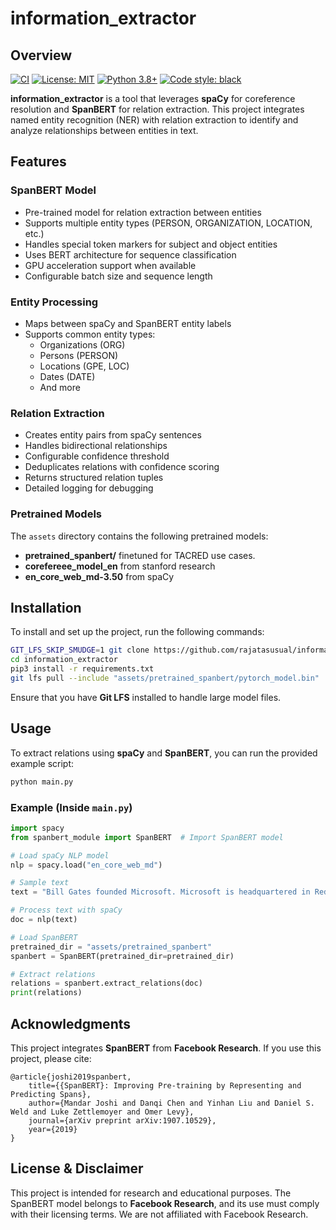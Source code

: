 # information_extractor  

## Overview  
[![CI](https://github.com/rajatasusual/information_extractor/actions/workflows/ci.yml/badge.svg)](https://github.com/rajatasusual/information_extractor/actions/workflows/ci.yml)
[![License: MIT](https://img.shields.io/badge/License-MIT-yellow.svg)](https://opensource.org/licenses/MIT)
[![Python 3.8+](https://img.shields.io/badge/python-3.8+-blue.svg)](https://www.python.org/downloads/)
[![Code style: black](https://img.shields.io/badge/code%20style-black-000000.svg)](https://github.com/psf/black)

**information_extractor** is a tool that leverages **spaCy** for coreference resolution and **SpanBERT** for relation extraction. This project integrates named entity recognition (NER) with relation extraction to identify and analyze relationships between entities in text.  

## Features

### SpanBERT Model
- Pre-trained model for relation extraction between entities
- Supports multiple entity types (PERSON, ORGANIZATION, LOCATION, etc.)
- Handles special token markers for subject and object entities
- Uses BERT architecture for sequence classification
- GPU acceleration support when available
- Configurable batch size and sequence length

### Entity Processing
- Maps between spaCy and SpanBERT entity labels
- Supports common entity types:
    - Organizations (ORG)
    - Persons (PERSON)
    - Locations (GPE, LOC)
    - Dates (DATE)
    - And more

### Relation Extraction
- Creates entity pairs from spaCy sentences
- Handles bidirectional relationships
- Configurable confidence threshold
- Deduplicates relations with confidence scoring
- Returns structured relation tuples
- Detailed logging for debugging

### Pretrained Models

The `assets` directory contains the following pretrained models:

- **pretrained_spanbert/** finetuned for TACRED use cases.
- **corefereee_model_en** from stanford research
- **en_core_web_md-3.50** from spaCy

## Installation  

To install and set up the project, run the following commands:  

```bash
GIT_LFS_SKIP_SMUDGE=1 git clone https://github.com/rajatasusual/information_extractor.git
cd information_extractor
pip3 install -r requirements.txt
git lfs pull --include "assets/pretrained_spanbert/pytorch_model.bin"
```

Ensure that you have **Git LFS** installed to handle large model files.  

## Usage  

To extract relations using **spaCy** and **SpanBERT**, you can run the provided example script:  

```bash
python main.py
```

### Example (Inside `main.py`)  

```python
import spacy
from spanbert_module import SpanBERT  # Import SpanBERT model

# Load spaCy NLP model
nlp = spacy.load("en_core_web_md")

# Sample text
text = "Bill Gates founded Microsoft. Microsoft is headquartered in Redmond."

# Process text with spaCy
doc = nlp(text)

# Load SpanBERT
pretrained_dir = "assets/pretrained_spanbert"
spanbert = SpanBERT(pretrained_dir=pretrained_dir)

# Extract relations
relations = spanbert.extract_relations(doc)
print(relations)
```

## Acknowledgments  

This project integrates **SpanBERT** from **Facebook Research**. If you use this project, please cite:  

```
@article{joshi2019spanbert,
    title={{SpanBERT}: Improving Pre-training by Representing and Predicting Spans},
    author={Mandar Joshi and Danqi Chen and Yinhan Liu and Daniel S. Weld and Luke Zettlemoyer and Omer Levy},
    journal={arXiv preprint arXiv:1907.10529},
    year={2019}
}
```

## License & Disclaimer  

This project is intended for research and educational purposes. The SpanBERT model belongs to **Facebook Research**, and its use must comply with their licensing terms. We are not affiliated with Facebook Research.  
